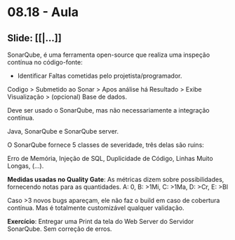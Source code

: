 # 08.18 - Aula

## Slide: [[|...]]

SonarQube, é uma ferramenta open-source que realiza uma inspeção contínua no código-fonte:
- Identificar Faltas cometidas pelo projetista/programador.

Codigo > Submetido ao Sonar > Apos análise há Resultado > Exibe Visualização > (opcional) Base de dados.

Deve ser usado o SonarQube, mas não necessariamente a integração contínua.

Java, SonarQube e SonarQube server.

O SonarQube fornece 5 classes de severidade, três delas são ruins:

Erro de Memória, Injeção de SQL, Duplicidade de Código, Linhas Muito Longas, (...).


**Medidas usadas no Quality Gate**: As métricas dizem sobre possibilidades, fornecendo notas para as quantidades.
  A: 0, B: >1Mi, C: >1Ma, D: >Cr, E: >Bl

Caso >3 novos bugs apareçam, ele não faz o build em caso de cobertura contínua. Mas é totalmente customizável qualquer validação.

**Exercício**: Entregar uma Print da tela do Web Server do Servidor SonarQube. Sem correção de erros.